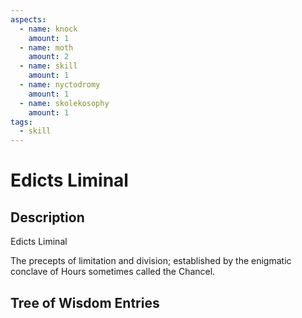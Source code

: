 ```yaml
---
aspects: 
  - name: knock
    amount: 1
  - name: moth
    amount: 2
  - name: skill
    amount: 1
  - name: nyctodromy
    amount: 1
  - name: skolekosophy
    amount: 1
tags:
  - skill
---
```


# Edicts Liminal

## Description
Edicts Liminal

The precepts of limitation and division; established by the enigmatic conclave of Hours sometimes called the Chancel.
## Tree of Wisdom Entries